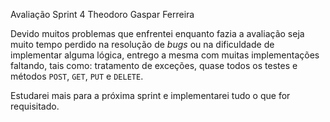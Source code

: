 Avaliação Sprint 4 Theodoro Gaspar Ferreira

Devido muitos problemas que enfrentei enquanto fazia a avaliação seja muito tempo perdido na resolução de _bugs_ ou na dificuldade de implementar alguma lógica, entrego a mesma com muitas implementações
faltando, tais como: tratamento de exceções, quase todos os testes e métodos `POST`, `GET`, `PUT` e `DELETE`.

Estudarei mais para a próxima sprint e implementarei tudo o que for requisitado.